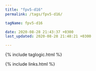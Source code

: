 ```yaml
---
title: "fpv5-d16"
permalink: /tags/fpv5-d16/

tagName: fpv5-d16

date: 2020-08-28 21:43:37 +0300
last_updated: 2020-08-28 21:48:21 +0300

---
```


{% include taglogic.html %}

{% include links.html %}
